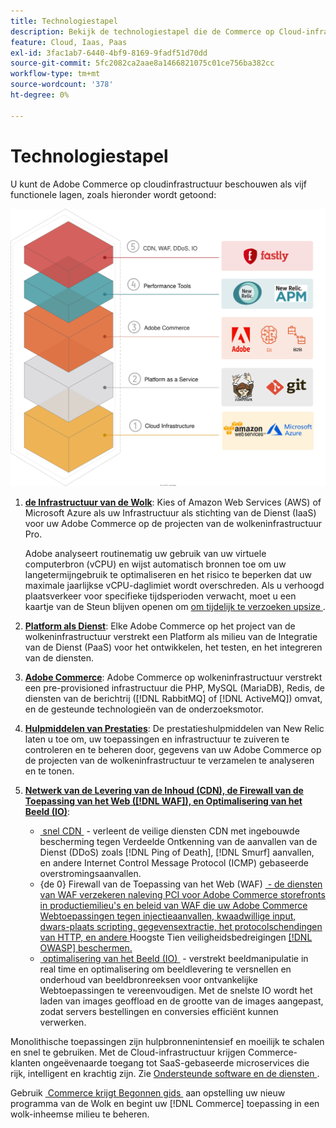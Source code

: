 ```yaml
---
title: Technologiestapel
description: Bekijk de technologiestapel die de Commerce op Cloud-infrastructuur vormt.
feature: Cloud, Iaas, Paas
exl-id: 3fac1ab7-6440-4bf9-8169-9fadf51d70dd
source-git-commit: 5fc2082ca2aae8a1466821075c01ce756ba382cc
workflow-type: tm+mt
source-wordcount: '378'
ht-degree: 0%

---
```


# Technologiestapel

U kunt de Adobe Commerce op cloudinfrastructuur beschouwen als vijf functionele lagen, zoals hieronder wordt getoond:

![&#x200B; de stapel van de Wolk &#x200B;](../../assets/CloudStack.svg)

1. [**de Infrastructuur van de Wolk**](pro-architecture.md): Kies of Amazon Web Services (AWS) of Microsoft Azure als uw Infrastructuur als stichting van de Dienst (IaaS) voor uw Adobe Commerce op de projecten van de wolkeninfrastructuur Pro.

   Adobe analyseert routinematig uw gebruik van uw virtuele computerbron (vCPU) en wijst automatisch bronnen toe om uw langetermijngebruik te optimaliseren en het risico te beperken dat uw maximale jaarlijkse vCPU-daglimiet wordt overschreden. Als u verhoogd plaatsverkeer voor specifieke tijdsperioden verwacht, moet u een kaartje van de Steun blijven openen om [&#x200B; om tijdelijk te verzoeken upsize &#x200B;](https://experienceleague.adobe.com/docs/commerce-knowledge-base/kb/how-to/how-to-request-temporary-magento-upsize.html?lang=nl-NL).

1. [**Platform als Dienst**](cloud-architecture.md): Elke Adobe Commerce op het project van de wolkeninfrastructuur verstrekt een Platform als milieu van de Integratie van de Dienst (PaaS) voor het ontwikkelen, het testen, en het integreren van de diensten.
1. [**Adobe Commerce**](../project/overview.md): Adobe Commerce op wolkeninfrastructuur verstrekt een pre-provisioned infrastructuur die PHP, MySQL (MariaDB), Redis, de diensten van de berichtrij ([!DNL RabbitMQ] of [!DNL ActiveMQ]) omvat, en de gesteunde technologieën van de onderzoeksmotor.
1. [**Hulpmiddelen van Prestaties**](../monitor/new-relic-service.md): De prestatieshulpmiddelen van New Relic laten u toe om, uw toepassingen en infrastructuur te zuiveren te controleren en te beheren door, gegevens van uw Adobe Commerce op de projecten van de wolkeninfrastructuur te verzamelen te analyseren en te tonen.
1. [**Netwerk van de Levering van de Inhoud (CDN), de Firewall van de Toepassing van het Web ([!DNL WAF]), en Optimalisering van het Beeld (IO)**](../cdn/fastly.md):

   * [&#x200B; snel CDN &#x200B;](../cdn/fastly.md#ddos-protection) - verleent de veilige diensten CDN met ingebouwde bescherming tegen Verdeelde Ontkenning van de aanvallen van de Dienst (DDoS) zoals [!DNL Ping of Death], [!DNL Smurf] aanvallen, en andere Internet Control Message Protocol (ICMP) gebaseerde overstromingsaanvallen.
   * {de 0} Firewall van de Toepassing van het Web (WAF) [&#x200B; - de diensten van WAF verzekeren naleving PCI voor Adobe Commerce storefronts in productiemilieu&#39;s en beleid van WAF die uw Adobe Commerce Webtoepassingen tegen injectieaanvallen, kwaadwillige input, dwars-plaats scripting, gegevensextractie, het protocolschendingen van HTTP, en andere &#x200B;](../cdn/fastly-waf-service.md) Hoogste Tien veiligheidsbedreigingen [[!DNL OWASP]  beschermen.](https://owasp.org/www-project-top-ten/)
   * [&#x200B; optimalisering van het Beeld (IO) &#x200B;](../cdn/fastly-image-optimization.md) - verstrekt beeldmanipulatie in real time en optimalisering om beeldlevering te versnellen en onderhoud van beeldbronreeksen voor ontvankelijke Webtoepassingen te vereenvoudigen. Met de snelste IO wordt het laden van images geoffload en de grootte van de images aangepast, zodat servers bestellingen en conversies efficiënt kunnen verwerken.

Monolithische toepassingen zijn hulpbronnenintensief en moeilijk te schalen en snel te gebruiken. Met de Cloud-infrastructuur krijgen Commerce-klanten ongeëvenaarde toegang tot SaaS-gebaseerde microservices die rijk, intelligent en krachtig zijn. Zie [&#x200B; Ondersteunde software en de diensten &#x200B;](cloud-architecture.md#supported-software-and-services).

Gebruik [&#x200B; Commerce krijgt Begonnen gids &#x200B;](../../get-started/overview.md) aan opstelling uw nieuw programma van de Wolk en begint uw [!DNL Commerce] toepassing in een wolk-inheemse milieu te beheren.
